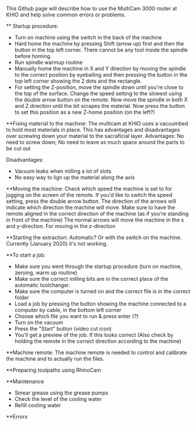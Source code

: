 This Github page will describe how to use the MultiCam 3000 router at KHIO and help solve common errors or problems.

** Startup procedure:
- Turn on machine using the switch in the back of the machine
- Hard home the machine by pressing Shift (arrow up) first and then the button in the top left corner. There cannot be any tool inside the spindle before homing.
- Run spindle warmup routine
- Manually home the machine in X and Y direction by moving the spindle to the correct position by eyeballing and then pressing the button in the top left corner showing the 2 dots and the rectangle.
- For setting the Z-position, move the spindle down until you're close to the top of the surface. Change the speed setting to the slowest using the double arrow button on the remote. Now move the spindle in both X and Z direction until the bit scrapes the material. Now press the button to set this position as a new Z-home position (on the left?)



**Fixing material to the machine:
The multicam at KHIO uses a vacuumbed to hold most materials in place. This has advantages and disadvantages over screwing down your material to the sacraficial layer.
Advantages:
No need to screw down; No need to leave as much space around the parts to be cut out

Disadvantages:
- Vacuum leaks when milling a lot of slots
- No easy way to lign up the material along the axis


**Moving the machine:
Check which speed the machine is set to for jogging on the screen of the remote. If you'd like to switch the speed setting, press the double arrow button.
The direction of the arrows will indicate which direction the machine will move. Make sure to have the remote aligned in the correct direction of the machine (as if you're standing in front of the machine)
The normal arrows will move the machine in the x and y-direction. For moving in the z-direction

**Starting the extraction:
Automatic? Or with the switch on the machine. Currently (January 2020) it's not working.


**To start a job:
- Make sure you went through the startup procedure (turn on machine, zeroing, warm up routine)
- Make sure the correct milling bits are in the correct place of the automatic toolchanger.
- Make sure the computer is turned on and the correct file is in the correct folder
- Load a job by pressing the button showing the machine connected to a computer by cable, in the bottom left corner
- Choose which file you want to run & press enter (?)
- Turn on the vacuum
- Press the "Start" button (video cut icon)
- You'll get a preview of the job. If this looks correct (Also check by holding the remote in the correct direction according to the machine)

**Machine remote:
The machine remote is needed to control and calibrate the machine and to actually run the files.



**Preparing toolpaths using RhinoCam



**Maintenance
- Smear grease using the grease pumps
- Check the level of the cooling water
- Refill cooling water


**Errors
